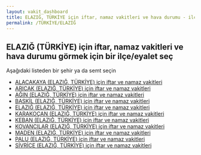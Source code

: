 ```yaml
---
layout: vakit_dashboard
title: ELAZIĞ, TÜRKİYE için iftar, namaz vakitleri ve hava durumu - ilçe/eyalet seç
permalink: /TÜRKİYE/ELAZIĞ
---
```


## ELAZIĞ (TÜRKİYE) için iftar, namaz vakitleri ve hava durumu  görmek için bir ilçe/eyalet seç

Aşağıdaki listeden bir şehir ya da semt seçin

* [ALACAKAYA (ELAZIĞ, TÜRKİYE) için iftar ve namaz vakitleri](/TÜRKİYE/ELAZIĞ/ALACAKAYA)
* [ARICAK (ELAZIĞ, TÜRKİYE) için iftar ve namaz vakitleri](/TÜRKİYE/ELAZIĞ/ARICAK)
* [AĞIN (ELAZIĞ, TÜRKİYE) için iftar ve namaz vakitleri](/TÜRKİYE/ELAZIĞ/AĞIN)
* [BASKİL (ELAZIĞ, TÜRKİYE) için iftar ve namaz vakitleri](/TÜRKİYE/ELAZIĞ/BASKİL)
* [ELAZIĞ (ELAZIĞ, TÜRKİYE) için iftar ve namaz vakitleri](/TÜRKİYE/ELAZIĞ/ELAZIĞ)
* [KARAKOÇAN (ELAZIĞ, TÜRKİYE) için iftar ve namaz vakitleri](/TÜRKİYE/ELAZIĞ/KARAKOÇAN)
* [KEBAN (ELAZIĞ, TÜRKİYE) için iftar ve namaz vakitleri](/TÜRKİYE/ELAZIĞ/KEBAN)
* [KOVANCILAR (ELAZIĞ, TÜRKİYE) için iftar ve namaz vakitleri](/TÜRKİYE/ELAZIĞ/KOVANCILAR)
* [MADEN (ELAZIĞ, TÜRKİYE) için iftar ve namaz vakitleri](/TÜRKİYE/ELAZIĞ/MADEN)
* [PALU (ELAZIĞ, TÜRKİYE) için iftar ve namaz vakitleri](/TÜRKİYE/ELAZIĞ/PALU)
* [SİVRİCE (ELAZIĞ, TÜRKİYE) için iftar ve namaz vakitleri](/TÜRKİYE/ELAZIĞ/SİVRİCE)

<script type="text/javascript">
  var GLOBAL_COUNTRY = 'TÜRKİYE';
  var GLOBAL_CITY = 'ELAZIĞ';
  var GLOBAL_STATE = 'ELAZIĞ';
</script>
